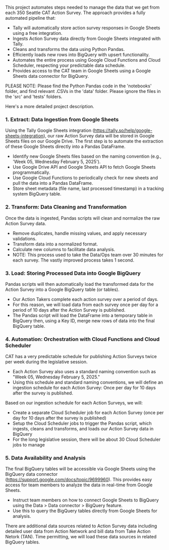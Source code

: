 This project automates steps needed to manage the data that we get from each 350 Seattle CAT Action Survey. The approach provides a fully automated pipeline that:
 - Tally will automatically store action survey responses in Google Sheets using a free integration.
 - Ingests Action Survey data directly from Google Sheets integrated with Tally.
 - Cleans and transforms the data using Python Pandas.
 - Efficiently loads new rows into BigQuery with upsert functionality.
 - Automates the entire process using Google Cloud Functions and Cloud Scheduler, respecting your predictable data schedule.
 - Provides access to the CAT team in Google Sheets using a Google Sheets data connector for BigQuery.

PLEASE NOTE: Please find the Python Pandas code in the 'notebooks' folder, and find relevant .CSVs in the 'data' folder. Please ignore the files in the 'src' and 'tests' folders.

Here's a more detailed project description.

### 1. Extract: Data Ingestion from Google Sheets
Using the Tally Google Sheets integration (https://tally.so/help/google-sheets-integration), our raw Action Survey data will be stored in Google Sheets files on our Google Drive. The first step is to automate the extraction of these Google Sheets directly into a Pandas DataFrame. 
 - Identify new Google Sheets files based on the naming convention (e.g., 'Week 05, Wednesday February 5, 2025').
 - Use Google Drive API and Google Sheets API to fetch Google Sheets programmatically.
 - Use Google Cloud Functions to periodically check for new sheets and pull the data into a Pandas DataFrame.
 - Store sheet metadata (file name, last processed timestamp) in a tracking system BigQuery table.

### 2. Transform: Data Cleaning and Transformation
Once the data is ingested, Pandas scripts will clean and normalize the raw Action Survey data.
 - Remove duplicates, handle missing values, and apply necessary validations.
 - Transform data into a normalized format.
 - Calculate new columns to facilitate data analysis.
 - NOTE: This process used to take the Data/Ops team over 30 minutes for each survey. The vastly improved process takes 1 second.

### 3. Load: Storing Processed Data into Google BigQuery
Pandas scripts will then automatically load the transformed data for the Action Survey into a Google BigQuery table (or tables).
 - Our Action Takers complete each action survey over a period of days.
 - For this reason, we will load data from each survey once per day for a period of 10 days after the Action Survey is published.
 - The Pandas script will load the DataFrame into a temporary table in BigQuery then, using a Key ID, merge new rows of data into the final BigQuery table.

### 4. Automation: Orchestration with Cloud Functions and Cloud Scheduler
CAT has a very predictable schedule for publishing Action Surveys twice per week during the legislative session. 
 - Each Action Survey also uses a standard naming convention such as "Week 05, Wednesday February 5, 2025." 
 - Using this schedule and standard naming conventions, we will define an ingestion schedule for each Action Survey: Once per day for 10 days after the survey is published.

Based on our ingestion schedule for each Action Surveys, we will:
 - Create a separate Cloud Scheduler job for each Action Survey (once per day for 10 days after the survey is published)
 - Setup the Cloud Scheduler jobs to trigger the Pandas script, which ingests, cleans and transforms, and loads our Action Survey data in BigQuery
 - For the long legislative session, there will be about 30 Cloud Scheduler jobs to manage

### 5. Data Availability and Analysis
The final BigQuery tables will be accessible via Google Sheets using the BigQuery data connector (https://support.google.com/docs/topic/9699960). This provides easy access for team members to analyze the data in real-time from Google Sheets.
 - Instruct team members on how to connect Google Sheets to BigQuery using the Data > Data connector > BigQuery feature.
 - Use this to query the BigQuery tables directly from Google Sheets for analysis.

There are additional data sources related to Action Survey data including detailed user data from Action Network and bill data from Take Action Netork (TAN). Time permitting, we will load these data sources in related BigQuery tables.